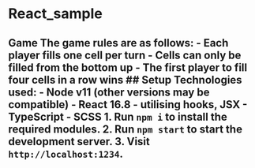 # React_sample
## Game  The game rules are as follows: - Each player fills one cell per turn - Cells can only be filled from the bottom up - The first player to fill four cells in a row wins  ## Setup  Technologies used: - Node v11 (other versions may be compatible) - React 16.8 - utilising hooks, JSX - TypeScript - SCSS   1. Run `npm i` to install the required modules. 2. Run `npm start` to start the development server. 3. Visit `http://localhost:1234`.

